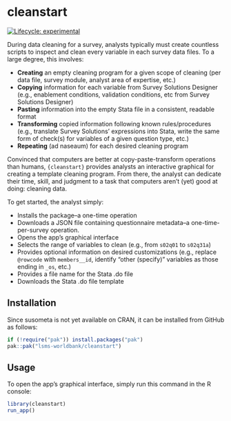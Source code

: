 
<!-- README.md is generated from README.Rmd. Please edit that file -->

# cleanstart

<!-- badges: start -->

[![Lifecycle:
experimental](https://img.shields.io/badge/lifecycle-experimental-orange.svg)](https://lifecycle.r-lib.org/articles/stages.html#experimental)
<!-- badges: end -->

During data cleaning for a survey, analysts typically must create
countless scripts to inspect and clean every variable in each survey
data files. To a large degree, this involves:

- **Creating** an empty cleaning program for a given scope of cleaning
  (per data file, survey module, analyst area of expertise, etc.)
- **Copying** information for each variable from Survey Solutions
  Designer (e.g., enablement conditions, validation conditions, etc from
  Survey Solutions Designer)
- **Pasting** information into the empty Stata file in a consistent,
  readable format
- **Transforming** copied information following known rules/procedures
  (e.g., translate Survey Solutions’ expressions into Stata, write the
  same form of check(s) for variables of a given question type, etc.)
- **Repeating** (ad naseaum) for each desired cleaning program

Convinced that computers are better at copy-paste-transform operations
than humans, `{cleanstart}` provides analysts an interactive graphical
for creating a template cleaning program. From there, the analyst can
dedicate their time, skill, and judgment to a task that computers aren’t
(yet) good at doing: cleaning data.

To get started, the analyst simply:

- Installs the package–a one-time operation
- Downloads a JSON file containing questionnaire metadata–a
  one-time-per-survey operation.
- Opens the app’s graphical interface
- Selects the range of variables to clean (e.g., from `s02q01` to
  `s02q31a`)
- Provides optional information on desired customizations (e.g., replace
  `@rowcode` with `members__id`, identify “other (specify)” variables as
  those ending in `_os`, etc.)
- Provides a file name for the Stata .do file
- Downloads the Stata .do file template

## Installation

Since susometa is not yet available on CRAN, it can be installed from
GitHub as follows:

``` r
if (!require("pak")) install.packages("pak")
pak::pak("lsms-worldbank/cleanstart")
```

## Usage

To open the app’s graphical interface, simply run this command in the R
console:

``` r
library(cleanstart)
run_app()
```
